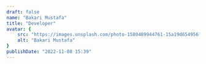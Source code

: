 ```yaml
---
draft: false
name: "Bakari Mustafa"
title: "Developer"
avatar: {
    src: "https://images.unsplash.com/photo-1580489944761-15a19d654956?&fit=crop&w=280",
    alt: "Bakari Mustafa"
}
publishDate: "2022-11-08 15:39"
---
```

